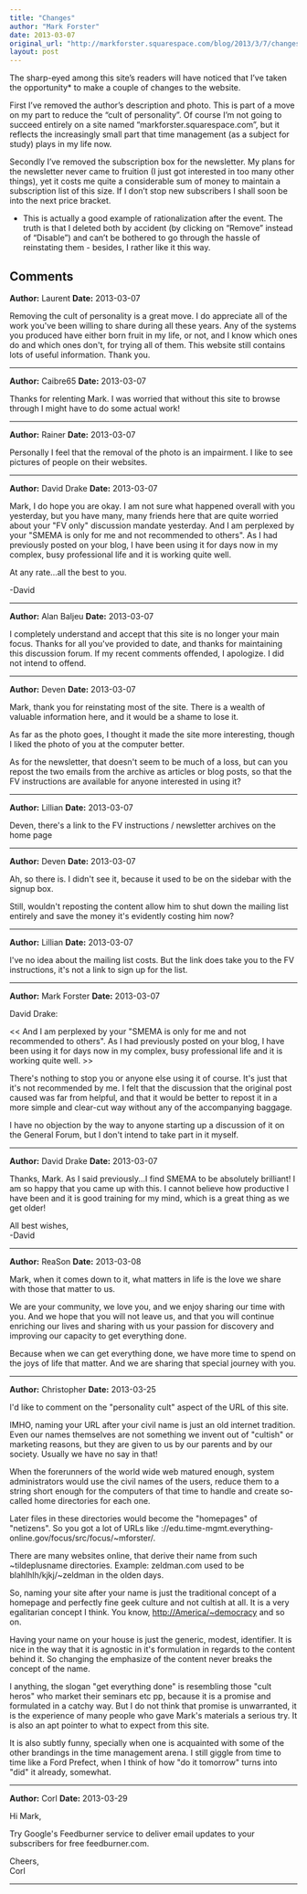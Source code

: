 ```yaml
---
title: "Changes"
author: "Mark Forster"
date: 2013-03-07
original_url: "http://markforster.squarespace.com/blog/2013/3/7/changes.html"
layout: post
---
```


The sharp-eyed among this site’s readers will have noticed that I’ve taken the opportunity* to make a couple of changes to the website.

First I’ve removed the author’s description and photo. This is part of a move on my part to reduce the “cult of personality”. Of course I’m not going to succeed entirely on a site named “markforster.squarespace.com”, but it reflects the increasingly small part that time management (as a subject for study) plays in my life now.

Secondly I’ve removed the subscription box for the newsletter. My plans for the newsletter never came to fruition (I just got interested in too many other things), yet it costs me quite a considerable sum of money to maintain a subscription list of this size. If I don’t stop new subscribers I shall soon be into the next price bracket.

* This is actually a good example of rationalization after the event. The truth is that I deleted both by accident (by clicking on “Remove” instead of “Disable”) and can’t be bothered to go through the hassle of reinstating them - besides, I rather like it this way.

## Comments

**Author:** Laurent
**Date:** 2013-03-07

Removing the cult of personality is a great move. I do appreciate all of the work you've been willing to share during all these years. Any of the systems you produced have either born fruit in my life, or not, and I know which ones do and which ones don't, for trying all of them. This website still contains lots of useful information. Thank you.

---

**Author:** Caibre65
**Date:** 2013-03-07

Thanks for relenting Mark. I was worried that without this site to browse through I might have to do some actual work!

---

**Author:** Rainer
**Date:** 2013-03-07

Personally I feel that the removal of the photo is an impairment. I like to see pictures of people on their websites.

---

**Author:** David Drake
**Date:** 2013-03-07

Mark, I do hope you are okay. I am not sure what happened overall with you yesterday, but you have many, many friends here that are quite worried about your "FV only" discussion mandate yesterday. And I am perplexed by your "SMEMA is only for me and not recommended to others". As I had previously posted on your blog, I have been using it for days now in my complex, busy professional life and it is working quite well.  
  
At any rate...all the best to you.  
  
-David

---

**Author:** Alan Baljeu
**Date:** 2013-03-07

I completely understand and accept that this site is no longer your main focus. Thanks for all you've provided to date, and thanks for maintaining this discussion forum. If my recent comments offended, I apologize. I did not intend to offend.

---

**Author:** Deven
**Date:** 2013-03-07

Mark, thank you for reinstating most of the site. There is a wealth of valuable information here, and it would be a shame to lose it.  
  
As far as the photo goes, I thought it made the site more interesting, though I liked the photo of you at the computer better.  
  
As for the newsletter, that doesn't seem to be much of a loss, but can you repost the two emails from the archive as articles or blog posts, so that the FV instructions are available for anyone interested in using it?

---

**Author:** Lillian
**Date:** 2013-03-07

Deven, there's a link to the FV instructions / newsletter archives on the home page

---

**Author:** Deven
**Date:** 2013-03-07

Ah, so there is. I didn't see it, because it used to be on the sidebar with the signup box.  
  
Still, wouldn't reposting the content allow him to shut down the mailing list entirely and save the money it's evidently costing him now?

---

**Author:** Lillian
**Date:** 2013-03-07

I've no idea about the mailing list costs. But the link does take you to the FV instructions, it's not a link to sign up for the list.

---

**Author:** Mark Forster
**Date:** 2013-03-07

David Drake:  
  
<< And I am perplexed by your "SMEMA is only for me and not recommended to others". As I had previously posted on your blog, I have been using it for days now in my complex, busy professional life and it is working quite well. >>  
  
There's nothing to stop you or anyone else using it of course. It's just that it's not recommended by me. I felt that the discussion that the original post caused was far from helpful, and that it would be better to repost it in a more simple and clear-cut way without any of the accompanying baggage.  
  
I have no objection by the way to anyone starting up a discussion of it on the General Forum, but I don't intend to take part in it myself.

---

**Author:** David Drake
**Date:** 2013-03-07

Thanks, Mark. As I said previously...I find SMEMA to be absolutely brilliant! I am so happy that you came up with this. I cannot believe how productive I have been and it is good training for my mind, which is a great thing as we get older!  
  
All best wishes,  
-David

---

**Author:** ReaSon
**Date:** 2013-03-08

Mark, when it comes down to it, what matters in life is the love we share with those that matter to us.  
  
We are your community, we love you, and we enjoy sharing our time with you. And we hope that you will not leave us, and that you will continue enriching our lives and sharing with us your passion for discovery and improving our capacity to get everything done.  
  
Because when we can get everything done, we have more time to spend on the joys of life that matter. And we are sharing that special journey with you.

---

**Author:** Christopher
**Date:** 2013-03-25

I'd like to comment on the "personality cult" aspect of the URL of this site.  
  
IMHO, naming your URL after your civil name is just an old internet tradition. Even our names themselves are not something we invent out of "cultish" or marketing reasons, but they are given to us by our parents and by our society. Usually we have no say in that!  
  
When the forerunners of the world wide web matured enough, system administrators would use the civil names of the users, reduce them to a string short enough for the computers of that time to handle and create so-called home directories for each one.  
  
Later files in these directories would become the "homepages" of "netizens". So you got a lot of URLs like ://edu.time-mgmt.everything-online.gov/focus/src/focus/~mforster/.  
  
There are many websites online, that derive their name from such ~tildeplusname directories. Example: zeldman.com used to be blahlhlh/kjkj/~zeldman in the olden days.  
  
So, naming your site after your name is just the traditional concept of a homepage and perfectly fine geek culture and not cultish at all. It is a very egalitarian concept I think. You know, <http://America/~democracy> and so on.  
  
Having your name on your house is just the generic, modest, identifier. It is nice in the way that it is agnostic in it's formulation in regards to the content behind it. So changing the emphasize of the content never breaks the concept of the name.   
  
I anything, the slogan "get everything done" is resembling those "cult heros" who market their seminars etc pp, because it is a promise and formulated in a catchy way. But I do not think that promise is unwarranted, it is the experience of many people who gave Mark's materials a serious try. It is also an apt pointer to what to expect from this site.  
  
It is also subtly funny, specially when one is acquainted with some of the other brandings in the time management arena. I still giggle from time to time like a Ford Prefect, when I think of how "do it tomorrow" turns into "did" it already, somewhat.

---

**Author:** Corl
**Date:** 2013-03-29

Hi Mark,  
  
Try Google's Feedburner service to deliver email updates to your subscribers for free feedburner.com.   
  
Cheers,  
Corl

---
